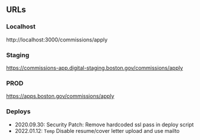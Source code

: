 
## URLs

### Localhost
http://localhost:3000/commissions/apply

### Staging
https://commissions-app.digital-staging.boston.gov/commissions/apply

### PROD
https://apps.boston.gov/commissions/apply

### Deploys

- 2020.09.30: Security Patch: Remove hardcoded ssl pass in deploy script
- 2022.01.12: `Temp` Disable resume/cover letter upload and use mailto
